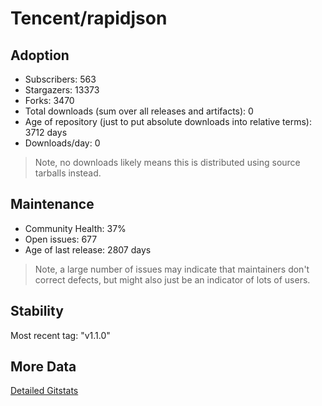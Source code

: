 # Tencent/rapidjson

## Adoption

- Subscribers: 563
- Stargazers: 13373
- Forks: 3470
- Total downloads (sum over all releases and artifacts): 0
- Age of repository (just to put absolute downloads into relative terms): 3712 days
- Downloads/day: 0

> Note, no downloads likely means this is distributed using source tarballs instead.

## Maintenance

- Community Health: 37%
- Open issues: 677
- Age of last release: 2807 days

> Note, a large number of issues may indicate that maintainers don't correct defects, but might also
> just be an indicator of lots of users.

## Stability

Most recent tag: "v1.1.0"

## More Data

[Detailed Gitstats](/bazel-catalog/gitstats/Tencent/rapidjson)

